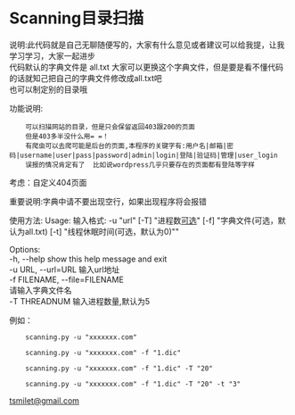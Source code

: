 # Scanning目录扫描

说明:此代码就是自己无聊随便写的，大家有什么意见或者建议可以给我提，让我学习学习，大家一起进步</br>
	代码默认的字典文件是 all.txt 大家可以更换这个字典文件，但是要是看不懂代码的话就知己把自己的字典文件修改成all.txt吧</br>
	也可以制定别的目录哦</br>
	
	
功能说明:

		可以扫描网站的目录，但是只会保留返回403跟200的页面
		但是403多半没什么用= =！
		有爬虫可以去爬可能是后台的页面,本程序的关键字有:用户名|邮箱|密码|username|user|pass|password|admin|login|登陆|验证码|管理|user_login
		误报的情况肯定有了  比如说wordpress几乎只要存在的页面都有登陆等字样
		
考虑：自定义404页面
		
重要说明:字典中请不要出现空行，如果出现程序将会报错</br>

使用方法:
Usage: 输入格式: -u "url" [-T] "进程数[可选](默认为5)" [-f] "字典文件(可选，默认为all.txt) [-t] "线程休眠时间(可选，默认为0)""</br>

Options:</br>
  -h, --help            show this help message and exit</br>
  -u URL, --url=URL     输入url地址</br>
  -f FILENAME, --file=FILENAME</br>
                        请输入字典文件名</br>
  -T THREADNUM          输入进程数量,默认为5</br>
 
 
例如：  
	
		scanning.py -u "xxxxxxx.com"

		scanning.py -u "xxxxxxx.com" -f "1.dic"
		
		scanning.py -u "xxxxxxx.com" -f "1.dic" -T "20"
		
		scanning.py -u "xxxxxxx.com" -f "1.dic" -T "20" -t "3"

tsmilet@gmail.com